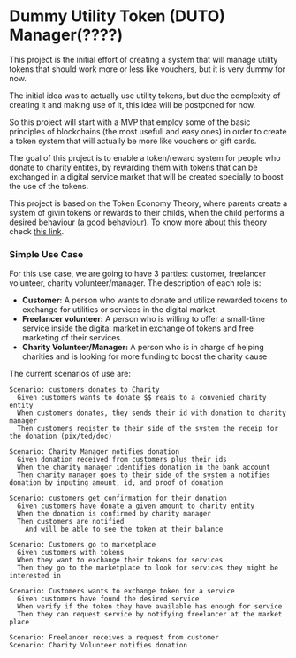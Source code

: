 # Dummy Utility Token (DUTO) Manager(????)

This project is the initial effort of creating a system that will manage utility tokens that should work more or less like vouchers, but it is very dummy for now.

The initial idea was to actually use utility tokens, but due the complexity of creating it and making use of it, this idea will be postponed for now.

So this project will start with a MVP that employ some of the basic principles of blockchains (the most usefull and easy ones) in order to create a token system that will actually be more like vouchers or gift cards.

The goal of this project is to enable a token/reward system for people who donate to charity entites, by rewarding them with tokens that can be exchanged in a digital service market that will be created specially to boost the use of the tokens.

This project is based on the Token Economy Theory, where parents create a system of givin tokens or rewards to their childs, when the child performs a desired behaviour (a good behaviour). To know more about this theory check [this link](https://fcpg.ca/what-is-a-token-system-and-how-can-it-be-helpful-for-my-child-with-autism/#:~:text=A%20token%20system%20or%20token,Ayllon%20%26%20Azrin%2C%201968).

### Simple Use Case

For this use case, we are going to have 3 parties: customer, freelancer volunteer, charity volunteer/manager. 
The description of each role is:

- **Customer:** A person who wants to donate and utilize rewarded tokens to exchange for utilities or services in the digital market.
- **Freelancer volunteer:** A person who is willing to offer a small-time service inside the digital market in exchange of tokens and free marketing of their services.
- **Charity Volunteer/Manager:** A person who is in charge of helping charities and is looking for more funding to boost the charity cause

The current scenarios of use are:

```gherkin
Scenario: customers donates to Charity
  Given customers wants to donate $$ reais to a convenied charity entity
  When customers donates, they sends their id with donation to charity manager
  Then customers register to their side of the system the receip for the donation (pix/ted/doc)

Scenario: Charity Manager notifies donation
  Given donation received from customers plus their ids
  When the charity manager identifies donation in the bank account
  Then charity manager goes to their side of the system a notifies donation by inputing amount, id, and proof of donation

Scenario: customers get confirmation for their donation
  Given customers have donate a given amount to charity entity
  When the donation is confirmed by charity manager
  Then customers are notified 
    And will be able to see the token at their balance

Scenario: Customers go to marketplace
  Given customers with tokens
  When they want to exchange their tokens for services
  Then they go to the marketplace to look for services they might be interested in

Scenario: Customers wants to exchange token for a service
  Given customers have found the desired service
  When verify if the token they have available has enough for service
  Then they can request service by notifying freelancer at the market place

Scenario: Freelancer receives a request from customer
Scenario: Charity Volunteer notifies donation
```
